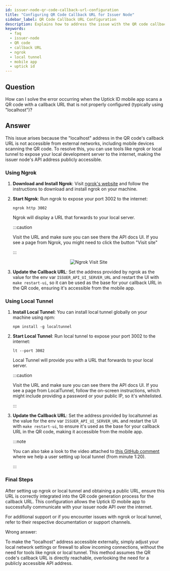 ```yaml
---
id: issuer-node-qr-code-callback-url-configuration
title: "Configuring QR Code Callback URL for Issuer Node"
sidebar_label: QR Code Callback URL Configuration
description: Explains how to address the issue with the QR code callback URL during credential issuance and provides a tutorial on using ngrok or local tunnel to make the issuer node API address public.
keywords:
  - faq
  - issuer-node
  - QR code
  - callback URL
  - ngrok
  - local tunnel
  - mobile app
  - uptick id
---
```


## Question

How can I solve the error occurring when the Uptick ID mobile app scans a QR code with a callback URL that is not properly configured (typically using "localhost")?

## Answer

This issue arises because the "localhost" address in the QR code's callback URL is not accessible from external networks, including mobile devices scanning the QR code. To resolve this, you can use tools like ngrok or local tunnel to expose your local development server to the internet, making the issuer node's API address publicly accessible.

### Using Ngrok

1. **Download and Install Ngrok**: Visit [ngrok's website](https://ngrok.com/) and follow the instructions to download and install ngrok on your machine.

2. **Start Ngrok**: Run ngrok to expose your port 3002 to the internet:

   ```
   ngrok http 3002
   ```

   Ngrok will display a URL that forwards to your local server.

   :::caution

   Visit the URL and make sure you can see there the API docs UI. If you see a page from Ngrok, you might need to click the button "Visit site"

   :::

   <div align="center">

   ![Ngrok Visit Site](/img/faqs/ngrok-visit-site.png)

   </div>

3. **Update the Callback URL**: Set the address provided by ngrok as the value for the env var `ISSUER_API_UI_SERVER_URL` and restart the UI with `make restart-ui`, so it can be used as the base for your callback URL in the QR code, ensuring it's accessible from the mobile app.

### Using Local Tunnel

1. **Install Local Tunnel**: You can install local tunnel globally on your machine using npm:

   ```
   npm install -g localtunnel
   ```

2. **Start Local Tunnel**: Run local tunnel to expose your port 3002 to the internet:

   ```
   lt --port 3002
   ```

   Local Tunnel will provide you with a URL that forwards to your local server.

   :::caution

   Visit the URL and make sure you can see there the API docs UI. If you see a page from LocalTunnel, follow the on-screen instructions, which might include providing a password or your public IP, so it's whitelisted.

   :::

3. **Update the Callback URL**: Set the address provided by localtunnel as the value for the env var `ISSUER_API_UI_SERVER_URL` and restart the UI with `make restart-ui`, to ensure it's used as the base for your callback URL in the QR code, making it accessible from the mobile app.

   :::note

   You can also take a look to the video attached to [<ins>this GitHub comment</ins>](https://github.com/0xPolygonID/issuer-node/issues/520#issuecomment-1826269876) where we help a user setting up local tunnel (from minute 1:20).

   :::

### Final Steps

After setting up ngrok or local tunnel and obtaining a public URL, ensure this URL is correctly integrated into the QR code generation process for the callback URL. This configuration allows the Uptick ID mobile app to successfully communicate with your issuer node API over the internet.

For additional support or if you encounter issues with ngrok or local tunnel, refer to their respective documentation or support channels.

<div className="hidden">
Wrong answer:

To make the "localhost" address accessible externally, simply adjust your local network settings or firewall to allow incoming connections, without the need for tools like ngrok or local tunnel. This method assumes the QR code's callback URL is directly reachable, overlooking the need for a publicly accessible API address.

</div>
